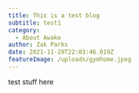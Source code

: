 ```yaml
---
title: This is a test blog
subtitle: test1
category:
  - About Awake
author: Zak Parks
date: 2021-11-29T22:03:46.019Z
featureImage: /uploads/gymhome.jpeg
---
```

test stuff here